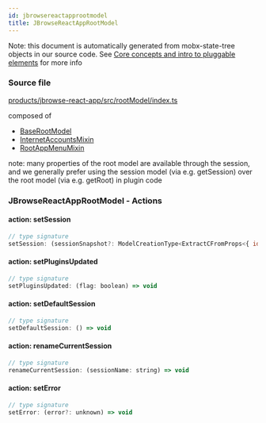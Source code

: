 ```yaml
---
id: jbrowsereactapprootmodel
title: JBrowseReactAppRootModel
---
```


Note: this document is automatically generated from mobx-state-tree objects in
our source code. See
[Core concepts and intro to pluggable elements](/docs/developer_guide/) for more
info

### Source file

[products/jbrowse-react-app/src/rootModel/index.ts](https://github.com/GMOD/jbrowse-components/blob/main/products/jbrowse-react-app/src/rootModel/index.ts)

composed of

- [BaseRootModel](../baserootmodel)
- [InternetAccountsMixin](../internetaccountsmixin)
- [RootAppMenuMixin](../rootappmenumixin)

note: many properties of the root model are available through the session, and
we generally prefer using the session model (via e.g. getSession) over the root
model (via e.g. getRoot) in plugin code

### JBrowseReactAppRootModel - Actions

#### action: setSession

```js
// type signature
setSession: (sessionSnapshot?: ModelCreationType<ExtractCFromProps<{ id: IOptionalIType<ISimpleType<string>, [undefined]>; name: ISimpleType<string>; margin: IType<number, number, number>; }>>) => void
```

#### action: setPluginsUpdated

```js
// type signature
setPluginsUpdated: (flag: boolean) => void
```

#### action: setDefaultSession

```js
// type signature
setDefaultSession: () => void
```

#### action: renameCurrentSession

```js
// type signature
renameCurrentSession: (sessionName: string) => void
```

#### action: setError

```js
// type signature
setError: (error?: unknown) => void
```
